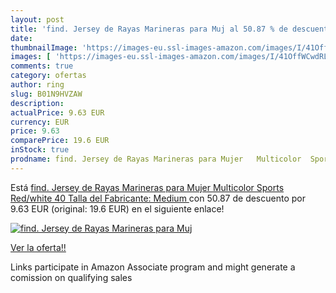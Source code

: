 ```yaml
---
layout: post
title: 'find. Jersey de Rayas Marineras para Muj al 50.87 % de descuento'
date: 
thumbnailImage: 'https://images-eu.ssl-images-amazon.com/images/I/41OffWCwdRL._SL200_.jpg'
images: [ 'https://images-eu.ssl-images-amazon.com/images/I/41OffWCwdRL._SL200_.jpg' ]
comments: true
category: ofertas
author: ring
slug: B01N9HVZAW
description:
actualPrice: 9.63 EUR
currency: EUR
price: 9.63
comparePrice: 19.6 EUR
inStock: true
prodname: find. Jersey de Rayas Marineras para Mujer   Multicolor  Sports Red/white   40  Talla del Fabricante: Medium 
---
```


Está [find. Jersey de Rayas Marineras para Mujer   Multicolor  Sports Red/white   40  Talla del Fabricante: Medium ](https://www.amazon.es/dp/B01N9HVZAW/?tag=tolees-21) con 50.87 de descuento por 9.63 EUR (original: 19.6 EUR) en el siguiente enlace!

[![find. Jersey de Rayas Marineras para Muj](https://images-eu.ssl-images-amazon.com/images/I/41OffWCwdRL._SL200_.jpg)](https://www.amazon.es/dp/B01N9HVZAW/?tag=tolees-21)

[Ver la oferta!!](https://www.amazon.es/dp/B01N9HVZAW/?tag=tolees-21)

Links participate in Amazon Associate program and might generate a comission on qualifying sales


